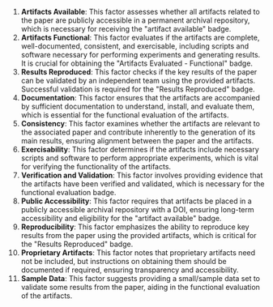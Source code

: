 1. **Artifacts Available**: This factor assesses whether all artifacts related to the paper are publicly accessible in a permanent archival repository, which is necessary for receiving the "artifact available" badge.
2. **Artifacts Functional**: This factor evaluates if the artifacts are complete, well-documented, consistent, and exercisable, including scripts and software necessary for performing experiments and generating results. It is crucial for obtaining the "Artifacts Evaluated - Functional" badge.
3. **Results Reproduced**: This factor checks if the key results of the paper can be validated by an independent team using the provided artifacts. Successful validation is required for the "Results Reproduced" badge.
4. **Documentation**: This factor ensures that the artifacts are accompanied by sufficient documentation to understand, install, and evaluate them, which is essential for the functional evaluation of the artifacts.
5. **Consistency**: This factor examines whether the artifacts are relevant to the associated paper and contribute inherently to the generation of its main results, ensuring alignment between the paper and the artifacts.
6. **Exercisability**: This factor determines if the artifacts include necessary scripts and software to perform appropriate experiments, which is vital for verifying the functionality of the artifacts.
7. **Verification and Validation**: This factor involves providing evidence that the artifacts have been verified and validated, which is necessary for the functional evaluation badge.
8. **Public Accessibility**: This factor requires that artifacts be placed in a publicly accessible archival repository with a DOI, ensuring long-term accessibility and eligibility for the "artifact available" badge.
9. **Reproducibility**: This factor emphasizes the ability to reproduce key results from the paper using the provided artifacts, which is critical for the "Results Reproduced" badge.
10. **Proprietary Artifacts**: This factor notes that proprietary artifacts need not be included, but instructions on obtaining them should be documented if required, ensuring transparency and accessibility.
11. **Sample Data**: This factor suggests providing a small/sample data set to validate some results from the paper, aiding in the functional evaluation of the artifacts.
